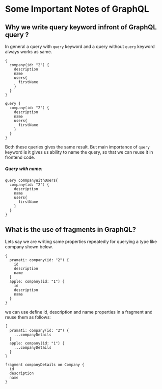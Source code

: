 # Some Important Notes of GraphQL

## Why we write query keyword infront of GraphQL query ?

In general a query with `query` keyword and a query without `query` keyword always works as same.

```
{
  company(id: "2") {
    description
    name
    users{
      firstName
    }
  }
}
```

```
query {
  company(id: "2") {
    description
    name
    users{
      firstName
    }
  }
}
```

Both these queries gives the same result. But main importance of `query` keyword is it gives us ability to name the query, so that we can reuse it in frontend code.

##### Query with name:

```
query commpanyWithUsers{
  company(id: "2") {
    description
    name
    users{
      firstName
    }
  }
}
```

## What is the use of fragments in GraphQL?

Lets say we are writing same properties repeatedly for querying a type like company shown below.

```
{
  pramati: company(id: "2") {
    id
    description
    name
  }
  apple: company(id: "1") {
    id
    description
    name
  }
}
```

we can use define id, description and name properties in a fragment and reuse them as follows:

```
{
  pramati: company(id: "2") {
    ...companyDetails
  }
  apple: company(id: "1") {
    ...companyDetails
  }
}

fragment companyDetails on Company {
  id
  description
  name
}
```
